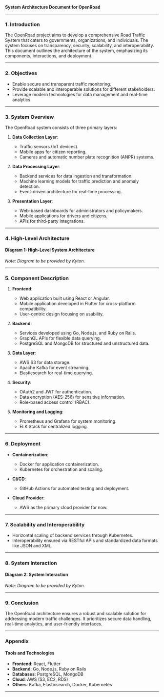 **System Architecture Document for OpenRoad**

---

### 1. **Introduction**

The OpenRoad project aims to develop a comprehensive Road Traffic System that caters to governments, organizations, and individuals. The system focuses on transparency, security, scalability, and interoperability. This document outlines the architecture of the system, emphasizing its components, interactions, and deployment.

---

### 2. **Objectives**

- Enable secure and transparent traffic monitoring.
- Provide scalable and interoperable solutions for different stakeholders.
- Leverage modern technologies for data management and real-time analytics.

---

### 3. **System Overview**

The OpenRoad system consists of three primary layers:

1. **Data Collection Layer**:

   - Traffic sensors (IoT devices).
   - Mobile apps for citizen reporting.
   - Cameras and automatic number plate recognition (ANPR) systems.

2. **Data Processing Layer**:

   - Backend services for data ingestion and transformation.
   - Machine learning models for traffic prediction and anomaly detection.
   - Event-driven architecture for real-time processing.

3. **Presentation Layer**:
   - Web-based dashboards for administrators and policymakers.
   - Mobile applications for drivers and citizens.
   - APIs for third-party integrations.

---

### 4. **High-Level Architecture**

#### Diagram 1: High-Level System Architecture

_Note: Diagram to be provided by Kyton._

---

### 5. **Component Description**

1. **Frontend**:

   - Web application built using React or Angular.
   - Mobile application developed in Flutter for cross-platform compatibility.
   - User-centric design focusing on usability.

2. **Backend**:

   - Services developed using Go, Node.js, and Ruby on Rails.
   - GraphQL APIs for flexible data querying.
   - PostgreSQL and MongoDB for structured and unstructured data.

3. **Data Layer**:

   - AWS S3 for data storage.
   - Apache Kafka for event streaming.
   - Elasticsearch for real-time querying.

4. **Security**:

   - OAuth2 and JWT for authentication.
   - Data encryption (AES-256) for sensitive information.
   - Role-based access control (RBAC).

5. **Monitoring and Logging**:
   - Prometheus and Grafana for system monitoring.
   - ELK Stack for centralized logging.

---

### 6. **Deployment**

- **Containerization**:

  - Docker for application containerization.
  - Kubernetes for orchestration and scaling.

- **CI/CD**:

  - GitHub Actions for automated testing and deployment.

- **Cloud Provider**:
  - AWS as the primary cloud provider for now.

---

### 7. **Scalability and Interoperability**

- Horizontal scaling of backend services through Kubernetes.
- Interoperability ensured via RESTful APIs and standardized data formats like JSON and XML.

---

### 8. **System Interaction**

#### Diagram 2: System Interaction

_Note: Diagram to be provided by Kyton._

---

### 9. **Conclusion**

The OpenRoad architecture ensures a robust and scalable solution for addressing modern traffic challenges. It prioritizes secure data handling, real-time analytics, and user-friendly interfaces.

---

### Appendix

#### Tools and Technologies

- **Frontend**: React, Flutter
- **Backend**: Go, Node.js, Ruby on Rails
- **Databases**: PostgreSQL, MongoDB
- **Cloud**: AWS (S3, EC2, RDS)
- **Others**: Kafka, Elasticsearch, Docker, Kubernetes

---
